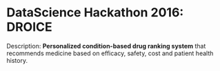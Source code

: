 # DataScience Hackathon 2016: DROICE
Description: **Personalized condition-based drug ranking system** that recommends medicine based on efficacy, safety, cost and patient health history.
